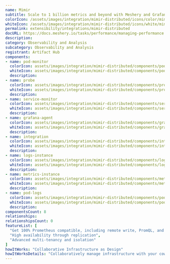 ```yaml
---
name: Mimir
subtitle: Scale to 1 billion metrics and beyond with Meshery and Grafana Mimir
colorIcon: /assets/images/integration/mimir-distributed/icons/color/mimir-distributed-color.svg
whiteIcon: /assets/images/integration/mimir-distributed/icons/white/mimir-distributed-white.svg
permalink: extensibility/integrations/mimir-distributed
docURL: https://docs.meshery.io/tasks/performance/managing-performance
description: 
category: Observability and Analysis
subcategory: Observability and Analysis
registrant: Artifact Hub
components: 
- name: pod-monitor
  colorIcon: assets/images/integration/mimir-distributed/components/pod-monitor/icons/color/pod-monitor-color.svg
  whiteIcon: assets/images/integration/mimir-distributed/components/pod-monitor/icons/white/pod-monitor-white.svg
  description: 
- name: probe
  colorIcon: assets/images/integration/mimir-distributed/components/probe/icons/color/probe-color.svg
  whiteIcon: assets/images/integration/mimir-distributed/components/probe/icons/white/probe-white.svg
  description: 
- name: service-monitor
  colorIcon: assets/images/integration/mimir-distributed/components/service-monitor/icons/color/service-monitor-color.svg
  whiteIcon: assets/images/integration/mimir-distributed/components/service-monitor/icons/white/service-monitor-white.svg
  description: 
- name: grafana-agent
  colorIcon: assets/images/integration/mimir-distributed/components/grafana-agent/icons/color/grafana-agent-color.svg
  whiteIcon: assets/images/integration/mimir-distributed/components/grafana-agent/icons/white/grafana-agent-white.svg
  description: 
- name: integration
  colorIcon: assets/images/integration/mimir-distributed/components/integration/icons/color/integration-color.svg
  whiteIcon: assets/images/integration/mimir-distributed/components/integration/icons/white/integration-white.svg
  description: 
- name: logs-instance
  colorIcon: assets/images/integration/mimir-distributed/components/logs-instance/icons/color/logs-instance-color.svg
  whiteIcon: assets/images/integration/mimir-distributed/components/logs-instance/icons/white/logs-instance-white.svg
  description: 
- name: metrics-instance
  colorIcon: assets/images/integration/mimir-distributed/components/metrics-instance/icons/color/metrics-instance-color.svg
  whiteIcon: assets/images/integration/mimir-distributed/components/metrics-instance/icons/white/metrics-instance-white.svg
  description: 
- name: pod-logs
  colorIcon: assets/images/integration/mimir-distributed/components/pod-logs/icons/color/pod-logs-color.svg
  whiteIcon: assets/images/integration/mimir-distributed/components/pod-logs/icons/white/pod-logs-white.svg
  description: 
componentsCount: 8
relationships: 
relationshipsCount: 0
featureList: [
  "Get 100% Prometheus compatible, including remote write, PromQL, and alerting",
  "High availability through replication",
  "Advanced multi-tenancy and isolation"
]
howItWorks: "Collaborative Infrastructure as Design"
howItWorksDetails: "Collaboratively manage infrastructure with your coworkers synchronously sharing the same designs."
---
```

